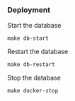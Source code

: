### Deployment

Start the database
```
make db-start
```

Restart the database
```
make db-restart
```
Stop the database
```
make docker-stop
```